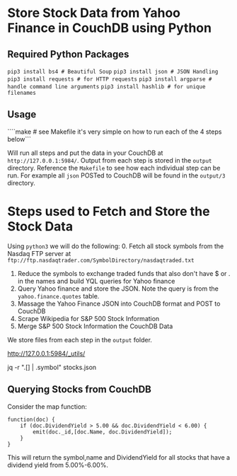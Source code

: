 # Store Stock Data from Yahoo Finance in CouchDB using Python

## Required Python Packages
`pip3 install bs4 # Beautiful Soup`
`pip3 install json # JSON Handling`
`pip3 install requests # for HTTP requests`
`pip3 install argparse # handle command line arguments`
`pip3 install hashlib # for unique filenames`

## Usage
````make # see Makefile it's very simple on how to run each of the 4 steps below```

Will run all steps and put the data in your CouchDB at `http://127.0.0.1:5984/`. Output from each step is stored in the `output` directory. Reference the `Makefile` to see how each individual step can be run. For example all `json` POSTed to CouchDB will be found in the `output/3` directory.

# Steps used to Fetch and Store the Stock Data
Using `python3` we will do the following:
0. Fetch all stock symbols from the Nasdaq FTP server at `ftp://ftp.nasdaqtrader.com/SymbolDirectory/nasdaqtraded.txt`
1. Reduce the symbols to exchange traded funds that also don't have $ or . in the names and build YQL queries for Yahoo finance
2. Query Yahoo finance and store the JSON. Note the query is from the `yahoo.finance.quotes` table.
3. Massage the Yahoo Finance JSON into CouchDB format and POST to CouchDB
4. Scrape Wikipedia for S&P 500 Stock Information
5. Merge S&P 500 Stock Information the CouchDB Data

We store files from each step in the `output` folder.

http://127.0.0.1:5984/_utils/

jq -r ".[] | .symbol" stocks.json

## Querying Stocks from CouchDB

Consider the map function:

```
function(doc) {
    if (doc.DividendYield > 5.00 && doc.DividendYield < 6.00) {
        emit(doc._id,[doc.Name, doc.DividendYield]);
    }
}
```

This will return the symbol,name and DividendYield for all stocks that have a dividend yield from 5.00%-6.00%.
